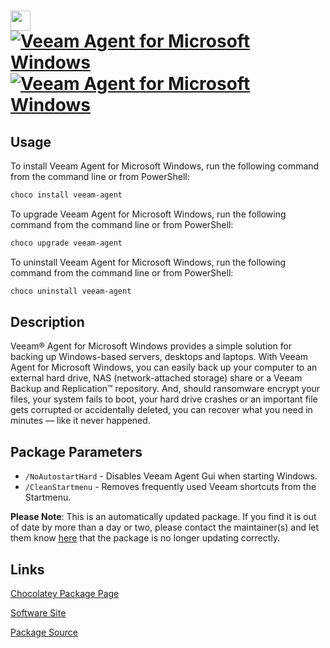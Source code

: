﻿# <img src="https://cdn.jsdelivr.net/gh/mkevenaar/chocolatey-packages@1aa81f0b9fe0360a5736ecb9fa164bb3eb68cc35/icons/veeam-agent.png" width="32" height="32"/> [![Veeam Agent for Microsoft Windows](https://img.shields.io/chocolatey/v/veeam-agent.svg?label=Veeam+Agent+for+Microsoft+Windows)](https://community.chocolatey.org/packages/veeam-agent) [![Veeam Agent for Microsoft Windows](https://img.shields.io/chocolatey/dt/veeam-agent.svg)](https://community.chocolatey.org/packages/veeam-agent)

## Usage

To install Veeam Agent for Microsoft Windows, run the following command from the command line or from PowerShell:

```powershell
choco install veeam-agent
```

To upgrade Veeam Agent for Microsoft Windows, run the following command from the command line or from PowerShell:

```powershell
choco upgrade veeam-agent
```

To uninstall Veeam Agent for Microsoft Windows, run the following command from the command line or from PowerShell:

```powershell
choco uninstall veeam-agent
```

## Description


Veeam® Agent for Microsoft Windows provides a simple solution for backing up Windows-based servers, desktops and laptops. With Veeam Agent for Microsoft Windows, you can easily back up your computer to an external hard drive, NAS (network-attached storage) share or a Veeam Backup and Replication™ repository. And, should ransomware encrypt your files, your system fails to boot, your hard drive crashes or an important file gets corrupted or accidentally deleted, you can recover what you need in minutes — like it never happened.

## Package Parameters

* `/NoAutostartHard` - Disables Veeam Agent Gui when starting Windows.
* `/CleanStartmenu` - Removes frequently used Veeam shortcuts from the Startmenu.

**Please Note**: This is an automatically updated package. If you find it is
out of date by more than a day or two, please contact the maintainer(s) and
let them know [here](https://github.com/mkevenaar/chocolatey-packages/issues) that the package is no longer updating correctly.


## Links

[Chocolatey Package Page](https://community.chocolatey.org/packages/veeam-agent)

[Software Site](https://www.veeam.com/windows-cloud-server-backup-agent.html)

[Package Source](https://github.com/mkevenaar/chocolatey-packages/tree/master/automatic/veeam-agent)

